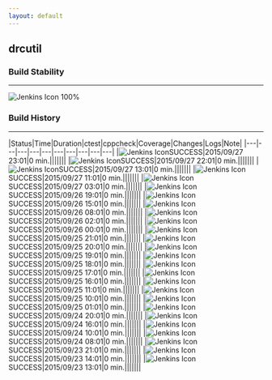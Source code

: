 ```yaml
---
layout: default
---
```

## drcutil
### Build Stability
___
![Jenkins Icon](http://jenkinshrg.github.io/images/48x48/health-80plus.png)
100%
  
### Build History
___
|Status|Time|Duration|<span class='badge'>ctest</span>|<span class='badge'>cppcheck</span>|Coverage|Changes|Logs|Note|
|---|---|---|---|---|---|---|---|---|---|
|![Jenkins Icon](http://jenkinshrg.github.io/images/24x24/blue.png)SUCCESS|2015/09/27 23:01|0 min.|||||||
|![Jenkins Icon](http://jenkinshrg.github.io/images/24x24/blue.png)SUCCESS|2015/09/27 22:01|0 min.|||||||
|![Jenkins Icon](http://jenkinshrg.github.io/images/24x24/blue.png)SUCCESS|2015/09/27 13:01|0 min.|||||||
|![Jenkins Icon](http://jenkinshrg.github.io/images/24x24/blue.png)SUCCESS|2015/09/27 11:01|0 min.|||||||
|![Jenkins Icon](http://jenkinshrg.github.io/images/24x24/blue.png)SUCCESS|2015/09/27 03:01|0 min.|||||||
|![Jenkins Icon](http://jenkinshrg.github.io/images/24x24/blue.png)SUCCESS|2015/09/26 19:01|0 min.|||||||
|![Jenkins Icon](http://jenkinshrg.github.io/images/24x24/blue.png)SUCCESS|2015/09/26 15:01|0 min.|||||||
|![Jenkins Icon](http://jenkinshrg.github.io/images/24x24/blue.png)SUCCESS|2015/09/26 08:01|0 min.|||||||
|![Jenkins Icon](http://jenkinshrg.github.io/images/24x24/blue.png)SUCCESS|2015/09/26 02:01|0 min.|||||||
|![Jenkins Icon](http://jenkinshrg.github.io/images/24x24/blue.png)SUCCESS|2015/09/26 00:01|0 min.|||||||
|![Jenkins Icon](http://jenkinshrg.github.io/images/24x24/blue.png)SUCCESS|2015/09/25 21:01|0 min.|||||||
|![Jenkins Icon](http://jenkinshrg.github.io/images/24x24/blue.png)SUCCESS|2015/09/25 20:01|0 min.|||||||
|![Jenkins Icon](http://jenkinshrg.github.io/images/24x24/blue.png)SUCCESS|2015/09/25 19:01|0 min.|||||||
|![Jenkins Icon](http://jenkinshrg.github.io/images/24x24/blue.png)SUCCESS|2015/09/25 18:01|0 min.|||||||
|![Jenkins Icon](http://jenkinshrg.github.io/images/24x24/blue.png)SUCCESS|2015/09/25 17:01|0 min.|||||||
|![Jenkins Icon](http://jenkinshrg.github.io/images/24x24/blue.png)SUCCESS|2015/09/25 16:01|0 min.|||||||
|![Jenkins Icon](http://jenkinshrg.github.io/images/24x24/blue.png)SUCCESS|2015/09/25 11:01|0 min.|||||||
|![Jenkins Icon](http://jenkinshrg.github.io/images/24x24/blue.png)SUCCESS|2015/09/25 10:01|0 min.|||||||
|![Jenkins Icon](http://jenkinshrg.github.io/images/24x24/blue.png)SUCCESS|2015/09/25 01:01|0 min.|||||||
|![Jenkins Icon](http://jenkinshrg.github.io/images/24x24/blue.png)SUCCESS|2015/09/24 20:01|0 min.|||||||
|![Jenkins Icon](http://jenkinshrg.github.io/images/24x24/blue.png)SUCCESS|2015/09/24 16:01|0 min.|||||||
|![Jenkins Icon](http://jenkinshrg.github.io/images/24x24/blue.png)SUCCESS|2015/09/24 10:01|0 min.|||||||
|![Jenkins Icon](http://jenkinshrg.github.io/images/24x24/blue.png)SUCCESS|2015/09/24 08:01|0 min.|||||||
|![Jenkins Icon](http://jenkinshrg.github.io/images/24x24/blue.png)SUCCESS|2015/09/23 21:01|0 min.|||||||
|![Jenkins Icon](http://jenkinshrg.github.io/images/24x24/blue.png)SUCCESS|2015/09/23 14:01|0 min.|||||||
|![Jenkins Icon](http://jenkinshrg.github.io/images/24x24/blue.png)SUCCESS|2015/09/23 13:01|0 min.|||||||
